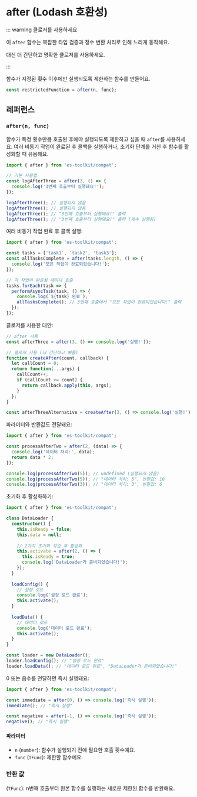 # after (Lodash 호환성)

::: warning 클로저를 사용하세요

이 `after` 함수는 복잡한 타입 검증과 정수 변환 처리로 인해 느리게 동작해요.

대신 더 간단하고 명확한 클로저를 사용하세요.

:::

함수가 지정된 횟수 이후에만 실행되도록 제한하는 함수를 만들어요.

```typescript
const restrictedFunction = after(n, func);
```

## 레퍼런스

### `after(n, func)`

함수가 특정 횟수만큼 호출된 후에야 실행되도록 제한하고 싶을 때 `after`를 사용하세요. 여러 비동기 작업이 완료된 후 콜백을 실행하거나, 초기화 단계를 거친 후 함수를 활성화할 때 유용해요.

```typescript
import { after } from 'es-toolkit/compat';

// 기본 사용법
const logAfterThree = after(3, () => {
  console.log('3번째 호출부터 실행돼요!');
});

logAfterThree(); // 실행되지 않음
logAfterThree(); // 실행되지 않음  
logAfterThree(); // "3번째 호출부터 실행돼요!" 출력
logAfterThree(); // "3번째 호출부터 실행돼요!" 출력 (계속 실행됨)
```

여러 비동기 작업 완료 후 콜백 실행:

```typescript
import { after } from 'es-toolkit/compat';

const tasks = ['task1', 'task2', 'task3'];
const allTasksComplete = after(tasks.length, () => {
  console.log('모든 작업이 완료되었습니다!');
});

// 각 작업이 완료될 때마다 호출
tasks.forEach(task => {
  performAsyncTask(task, () => {
    console.log(`${task} 완료`);
    allTasksComplete(); // 3번째 호출에서 "모든 작업이 완료되었습니다!" 출력
  });
});
```

클로저를 사용한 대안:

```typescript
// after 사용
const afterThree = after(3, () => console.log('실행!'));

// 클로저 사용 (더 간단하고 빠름)
function createAfter(count, callback) {
  let callCount = 0;
  return function(...args) {
    callCount++;
    if (callCount >= count) {
      return callback.apply(this, args);
    }
  };
}

const afterThreeAlternative = createAfter(3, () => console.log('실행!'));
```

파라미터와 반환값도 전달돼요:

```typescript
import { after } from 'es-toolkit/compat';

const processAfterTwo = after(2, (data) => {
  console.log('데이터 처리:', data);
  return data * 2;
});

console.log(processAfterTwo(5)); // undefined (실행되지 않음)
console.log(processAfterTwo(5)); // "데이터 처리: 5", 반환값: 10
console.log(processAfterTwo(3)); // "데이터 처리: 3", 반환값: 6
```

초기화 후 활성화하기:

```typescript
import { after } from 'es-toolkit/compat';

class DataLoader {
  constructor() {
    this.isReady = false;
    this.data = null;
    
    // 2가지 초기화 작업 후 활성화
    this.activate = after(2, () => {
      this.isReady = true;
      console.log('DataLoader가 준비되었습니다!');
    });
  }
  
  loadConfig() {
    // 설정 로드
    console.log('설정 로드 완료');
    this.activate();
  }
  
  loadData() {
    // 데이터 로드
    console.log('데이터 로드 완료');
    this.activate();
  }
}

const loader = new DataLoader();
loader.loadConfig(); // "설정 로드 완료"
loader.loadData(); // "데이터 로드 완료", "DataLoader가 준비되었습니다!"
```

0 또는 음수를 전달하면 즉시 실행돼요:

```typescript
import { after } from 'es-toolkit/compat';

const immediate = after(0, () => console.log('즉시 실행'));
immediate(); // "즉시 실행"

const negative = after(-1, () => console.log('즉시 실행'));
negative(); // "즉시 실행"
```

#### 파라미터

- `n` (`number`): 함수가 실행되기 전에 필요한 호출 횟수예요.
- `func` (`TFunc`): 제한할 함수예요.

### 반환 값

(`TFunc`): n번째 호출부터 원본 함수를 실행하는 새로운 제한된 함수를 반환해요.

